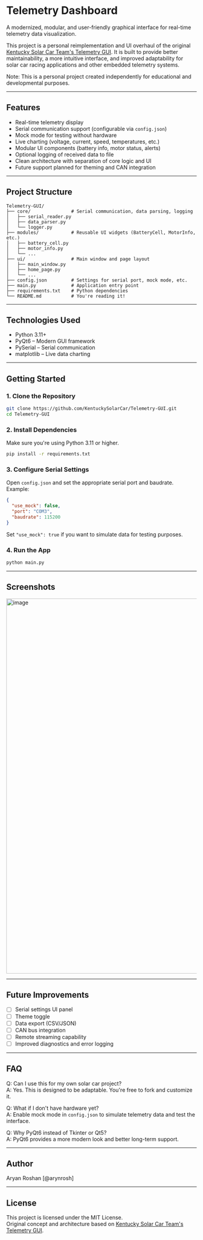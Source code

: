 # Telemetry Dashboard

A modernized, modular, and user-friendly graphical interface for real-time telemetry data visualization.

This project is a personal reimplementation and UI overhaul of the original [Kentucky Solar Car Team's Telemetry GUI](https://github.com/KentuckySolarCar/Telemetry-GUI). It is built to provide better maintainability, a more intuitive interface, and improved adaptability for solar car racing applications and other embedded telemetry systems.

Note: This is a personal project created independently for educational and developmental purposes.

---

## Features

- Real-time telemetry display  
- Serial communication support (configurable via `config.json`)  
- Mock mode for testing without hardware  
- Live charting (voltage, current, speed, temperatures, etc.)  
- Modular UI components (battery info, motor status, alerts)  
- Optional logging of received data to file  
- Clean architecture with separation of core logic and UI  
- Future support planned for theming and CAN integration  

---

## Project Structure

```
Telemetry-GUI/
├── core/               # Serial communication, data parsing, logging
│   ├── serial_reader.py
│   ├── data_parser.py
│   └── logger.py
├── modules/            # Reusable UI widgets (BatteryCell, MotorInfo, etc.)
│   ├── battery_cell.py
│   ├── motor_info.py
│   └── ...
├── ui/                 # Main window and page layout
│   ├── main_window.py
│   ├── home_page.py
│   └── ...
├── config.json         # Settings for serial port, mock mode, etc.
├── main.py             # Application entry point
├── requirements.txt    # Python dependencies
└── README.md           # You're reading it!
```

---

## Technologies Used

- Python 3.11+  
- PyQt6 – Modern GUI framework  
- PySerial – Serial communication  
- matplotlib – Live data charting  

---

## Getting Started

### 1. Clone the Repository

```bash
git clone https://github.com/KentuckySolarCar/Telemetry-GUI.git
cd Telemetry-GUI
```

### 2. Install Dependencies

Make sure you're using Python 3.11 or higher.

```bash
pip install -r requirements.txt
```

### 3. Configure Serial Settings

Open `config.json` and set the appropriate serial port and baudrate. Example:

```json
{
  "use_mock": false,
  "port": "COM3",
  "baudrate": 115200
}
```

Set `"use_mock": true` if you want to simulate data for testing purposes.

### 4. Run the App

```bash
python main.py
```

---

## Screenshots

<img width="1496" height="991" alt="image" src="https://github.com/user-attachments/assets/b7103400-1529-42a0-980d-8f229c869474" />


---

## Future Improvements

- [ ] Serial settings UI panel  
- [ ] Theme toggle  
- [ ] Data export (CSV/JSON)  
- [ ] CAN bus integration  
- [ ] Remote streaming capability  
- [ ] Improved diagnostics and error logging  

---

## FAQ

Q: Can I use this for my own solar car project?  
A: Yes. This is designed to be adaptable. You're free to fork and customize it.

Q: What if I don't have hardware yet?  
A: Enable mock mode in `config.json` to simulate telemetry data and test the interface.

Q: Why PyQt6 instead of Tkinter or Qt5?  
A: PyQt6 provides a more modern look and better long-term support.

---

## Author

Aryan Roshan [@arynrosh]  

---

## License

This project is licensed under the MIT License.  
Original concept and architecture based on [Kentucky Solar Car Team's Telemetry GUI](https://github.com/KentuckySolarCar/Telemetry-GUI).
